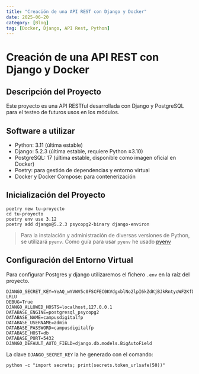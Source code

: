 ```yaml
---
title: "Creación de una API REST con Django y Docker"
date: 2025-06-20
category: [Blog]
tag: [Docker, Django, API Rest, Python]
---
```

# Creación de una API REST con Django y Docker


## Descripción del Proyecto
Este proyecto es una API RESTful desarrollada con Django y PostgreSQL para el testeo de futuros 
usos en los módulos.

## Software a utilizar
* Python: 3.11 (última estable)
* Django: 5.2.3 (última estable, requiere Python ≥3.10)
* PostgreSQL: 17 (última estable, disponible como imagen oficial en Docker)
* Poetry: para gestión de dependencias y entorno virtual
* Docker y Docker Compose: para contenerización

## Inicialización del Proyecto
```shell
poetry new tu-proyecto
cd tu-proyecto
poetry env use 3.12
poetry add django@5.2.3 psycopg2-binary django-environ
```

> Para la instalación y administración de diversas versiones
> de Python, se utilizará `pyenv`. 
> Como guía para usar `pyenv` he usado [pyenv](https://realpython.com/intro-to-pyenv/)

## Configuración del Entorno Virtual

Para configurar Postgres y django utilizaremos el fichero `.env` en la raíz del proyecto.

```shell
DJANGO_SECRET_KEY=YeAQ_wYVWV5c0FSCFEC0KVdgxblNo2lpI6kZdKjBJkRntyoWF2KfDnm1ZI_xvl-LRLU
DEBUG=True
DJANGO_ALLOWED_HOSTS=localhost,127.0.0.1
DATABASE_ENGINE=postgresql_psycopg2
DATABASE_NAME=campusdigitalfp
DATABASE_USERNAME=admin
DATABASE_PASSWORD=campusdigitalfp
DATABASE_HOST=db
DATABASE_PORT=5432
DJANGO_DEFAULT_AUTO_FIELD=django.db.models.BigAutoField
```

La clave `DJANGO_SECRET_KEY` la he generado con el comando:
```shell
python -c "import secrets; print(secrets.token_urlsafe(50))"
